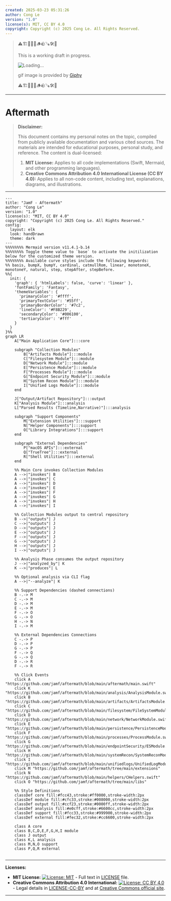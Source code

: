 ```yaml
---
created: 2025-03-23 05:31:26
author: Cong Le
version: "1.0"
license(s): MIT, CC BY 4.0
copyright: Copyright (c) 2025 Cong Le. All Rights Reserved.
---
```



> ⚠️🏗️🚧🦺🧱🪵🪨🪚🛠️👷
> 
> This is a working draft in progress.
> 
> ![Loading...](https://media4.giphy.com/media/v1.Y2lkPTc5MGI3NjExdDl3cXMwNWE1aXBzbXhsNndkcW9saTBjazFxeHVzeWk3cTBkd240MyZlcD12MV9pbnRlcm5hbF9naWZfYnlfaWQmY3Q9Zw/0U7bWQK9s75PjRKcHz/giphy.gif)
> 
> gif image is provided by [Giphy](https://giphy.com)
> 
> ⚠️🏗️🚧🦺🧱🪵🪨🪚🛠️👷

----



# Aftermath
> **Disclaimer:**
>
> This document contains my personal notes on the topic,
> compiled from publicly available documentation and various cited sources.
> The materials are intended for educational purposes, personal study, and reference.
> The content is dual-licensed:
> 1. **MIT License:** Applies to all code implementations (Swift, Mermaid, and other programming languages).
> 2. **Creative Commons Attribution 4.0 International License (CC BY 4.0):** Applies to all non-code content, including text, explanations, diagrams, and illustrations.
---



```mermaid
---
title: "JamF - Aftermath"
author: "Cong Le"
version: "1.0"
license(s): "MIT, CC BY 4.0"
copyright: "Copyright (c) 2025 Cong Le. All Rights Reserved."
config:
  layout: elk
  look: handDrawn
  theme: dark
---
%%%%%%%% Mermaid version v11.4.1-b.14
%%%%%%%% Toggle theme value to `base` to activate the initilization below for the customized theme version.
%%%%%%%% Available curve styles include the following keywords:
%% basis, bumpX, bumpY, cardinal, catmullRom, linear, monotoneX, monotoneY, natural, step, stepAfter, stepBefore.
%%{
  init: {
    'graph': { 'htmlLabels': false, 'curve': 'linear' },
    'fontFamily': 'Fantasy',
    'themeVariables': {
      'primaryColor': '#ffff',
      'primaryTextColor': '#55ff',
      'primaryBorderColor': '#7c2',
      'lineColor': '#F8B229',
      'secondaryColor': '#006100',
      'tertiaryColor': '#fff'
    }
  }
}%%
graph LR
    A["Main Application Core"]:::core

    subgraph "Collection Modules"
        B["Artifacts Module"]:::module
        C["Filesystem Module"]:::module
        D["Network Module"]:::module
        E["Persistence Module"]:::module
        F["Processes Module"]:::module
        G["Endpoint Security Module"]:::module
        H["System Recon Module"]:::module
        I["Unified Logs Module"]:::module
    end

    J["Output/Artifact Repository"]:::output
    K["Analysis Module"]:::analysis
    L["Parsed Results (Timeline,Narrative)"]:::analysis

    subgraph "Support Components"
        M["Extension Utilities"]:::support
        N["Helper Components"]:::support
        O["Library Integrations"]:::support
    end

    subgraph "External Dependencies"
        P["macOS APIs"]:::external
        Q["TrueTree"]:::external
        R["Shell Utilities"]:::external
    end

    %% Main Core invokes Collection Modules
    A -->|"invokes"| B
    A -->|"invokes"| C
    A -->|"invokes"| D
    A -->|"invokes"| E
    A -->|"invokes"| F
    A -->|"invokes"| G
    A -->|"invokes"| H
    A -->|"invokes"| I

    %% Collection Modules output to central repository
    B -->|"outputs"| J
    C -->|"outputs"| J
    D -->|"outputs"| J
    E -->|"outputs"| J
    F -->|"outputs"| J
    G -->|"outputs"| J
    H -->|"outputs"| J
    I -->|"outputs"| J

    %% Analysis Phase consumes the output repository
    J -->|"analyzed_by"| K
    K -->|"produces"| L

    %% Optional analysis via CLI flag
    A -->|"--analyze"| K

    %% Support Dependencies (dashed connections)
    B -.-> M
    C -.-> M
    D -.-> M
    E -.-> M
    F -.-> O
    G -.-> O
    H -.-> N
    I -.-> M

    %% External Dependencies Connections
    C -.-> P
    D -.-> P
    G -.-> P
    F -.-> Q
    G -.-> Q
    D -.-> R
    F -.-> R

    %% Click Events
    click A "https://github.com/jamf/aftermath/blob/main/aftermath/main.swift"
    click K "https://github.com/jamf/aftermath/blob/main/analysis/AnalysisModule.swift"
    click B "https://github.com/jamf/aftermath/blob/main/artifacts/ArtifactsModule.swift"
    click C "https://github.com/jamf/aftermath/blob/main/filesystem/FileSystemModule.swift"
    click D "https://github.com/jamf/aftermath/blob/main/network/NetworkModule.swift"
    click E "https://github.com/jamf/aftermath/blob/main/persistence/PersistenceModule.swift"
    click F "https://github.com/jamf/aftermath/blob/main/processes/ProcessModule.swift"
    click G "https://github.com/jamf/aftermath/blob/main/endpointSecurity/ESModule.swift"
    click H "https://github.com/jamf/aftermath/blob/main/systemRecon/SystemReconModule.swift"
    click I "https://github.com/jamf/aftermath/blob/main/unifiedlogs/UnifiedLogModule.swift"
    click M "https://github.com/jamf/aftermath/tree/main/extensions"
    click N "https://github.com/jamf/aftermath/blob/main/helpers/CHelpers.swift"
    click O "https://github.com/jamf/aftermath/tree/main/libs"

    %% Style Definitions
    classDef core fill:#fcc43,stroke:#ff0000,stroke-width:2px
    classDef module fill:#cfc33,stroke:#008000,stroke-width:2px
    classDef output fill:#ccf23,stroke:#0000ff,stroke-width:2px
    classDef analysis fill:#e0cff,stroke:#6600cc,stroke-width:2px
    classDef support fill:#fcc33,stroke:#999900,stroke-width:2px
    classDef external fill:#fec32,stroke:#cc6600,stroke-width:2px

    class A core
    class B,C,D,E,F,G,H,I module
    class J output
    class K,L analysis
    class M,N,O support
    class P,Q,R external
    
```


---
**Licenses:**

- **MIT License:**  [![License: MIT](https://img.shields.io/badge/License-MIT-yellow.svg)](LICENSE) - Full text in [LICENSE](LICENSE) file.
- **Creative Commons Attribution 4.0 International:** [![License: CC BY 4.0](https://licensebuttons.net/l/by/4.0/88x31.png)](LICENSE-CC-BY) - Legal details in [LICENSE-CC-BY](LICENSE-CC-BY) and at [Creative Commons official site](http://creativecommons.org/licenses/by/4.0/).

---

